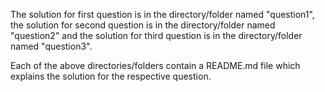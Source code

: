 
The solution for first question is in the directory/folder named "question1", the solution for second question is in the directory/folder named "question2" and the solution for third question is in the directory/folder named "question3".

Each of the above directories/folders contain a README.md file which explains the solution for the respective question.